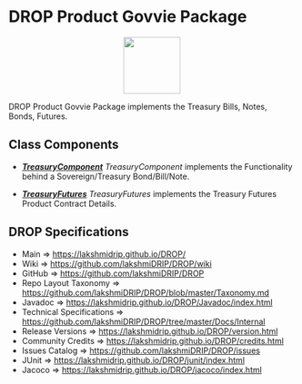 # DROP Product Govvie Package

<p align="center"><img src="https://github.com/lakshmiDRIP/DROP/blob/master/DRIP_Logo.gif?raw=true" width="100"></p>

DROP Product Govvie Package implements the Treasury Bills, Notes, Bonds, Futures.


## Class Components

 * [***TreasuryComponent***](https://github.com/lakshmiDRIP/DROP/tree/master/src/main/java/org/drip/product/govvie/TreasuryComponent.java)
 <i>TreasuryComponent</i> implements the Functionality behind a Sovereign/Treasury Bond/Bill/Note.

 * [***TreasuryFutures***](https://github.com/lakshmiDRIP/DROP/tree/master/src/main/java/org/drip/product/govvie/TreasuryFutures.java)
 <i>TreasuryFutures</i> implements the Treasury Futures Product Contract Details.


## DROP Specifications

 * Main                     => https://lakshmidrip.github.io/DROP/
 * Wiki                     => https://github.com/lakshmiDRIP/DROP/wiki
 * GitHub                   => https://github.com/lakshmiDRIP/DROP
 * Repo Layout Taxonomy     => https://github.com/lakshmiDRIP/DROP/blob/master/Taxonomy.md
 * Javadoc                  => https://lakshmidrip.github.io/DROP/Javadoc/index.html
 * Technical Specifications => https://github.com/lakshmiDRIP/DROP/tree/master/Docs/Internal
 * Release Versions         => https://lakshmidrip.github.io/DROP/version.html
 * Community Credits        => https://lakshmidrip.github.io/DROP/credits.html
 * Issues Catalog           => https://github.com/lakshmiDRIP/DROP/issues
 * JUnit                    => https://lakshmidrip.github.io/DROP/junit/index.html
 * Jacoco                   => https://lakshmidrip.github.io/DROP/jacoco/index.html
